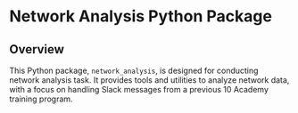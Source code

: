 
# Network Analysis Python Package

## Overview

This Python package, `network_analysis`, is designed for conducting network analysis task. It provides tools and utilities to analyze network data, with a focus on handling Slack messages from a previous 10 Academy training program.
